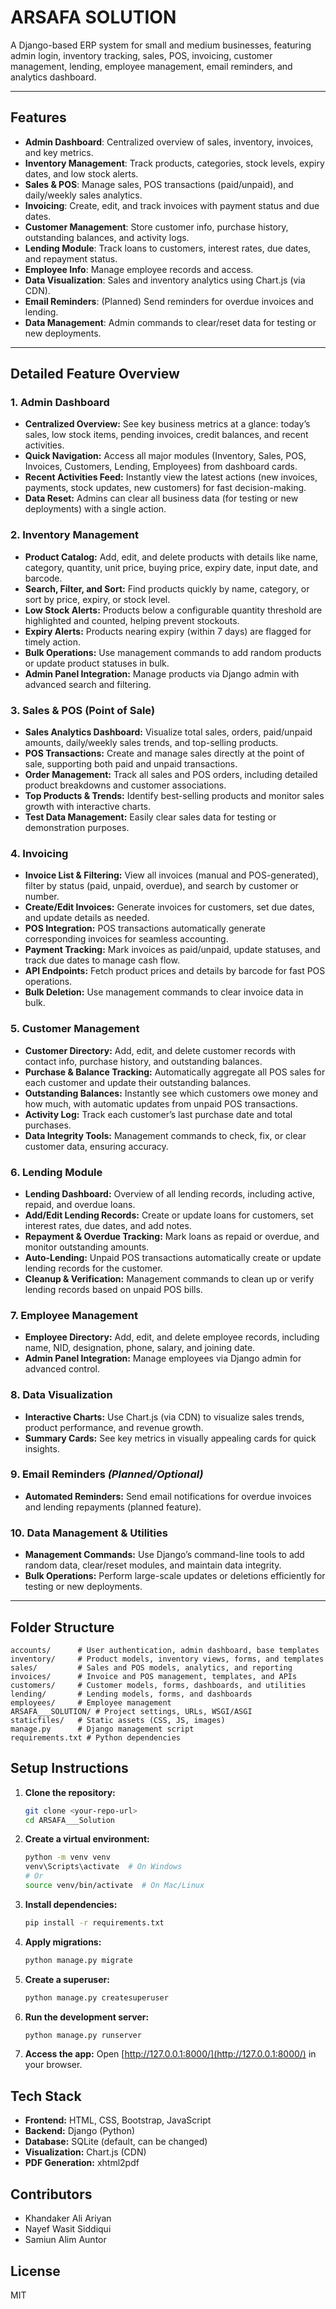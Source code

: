 # ARSAFA SOLUTION

A Django-based ERP system for small and medium businesses, featuring admin login, inventory tracking, sales, POS, invoicing, customer management, lending, employee management, email reminders, and analytics dashboard.

---

## Features

- **Admin Dashboard**: Centralized overview of sales, inventory, invoices, and key metrics.
- **Inventory Management**: Track products, categories, stock levels, expiry dates, and low stock alerts.
- **Sales & POS**: Manage sales, POS transactions (paid/unpaid), and daily/weekly sales analytics.
- **Invoicing**: Create, edit, and track invoices with payment status and due dates.
- **Customer Management**: Store customer info, purchase history, outstanding balances, and activity logs.
- **Lending Module**: Track loans to customers, interest rates, due dates, and repayment status.
- **Employee Info**: Manage employee records and access.
- **Data Visualization**: Sales and inventory analytics using Chart.js (via CDN).
- **Email Reminders**: (Planned) Send reminders for overdue invoices and lending.
- **Data Management**: Admin commands to clear/reset data for testing or new deployments.

---

## Detailed Feature Overview

### 1. Admin Dashboard
- **Centralized Overview:** See key business metrics at a glance: today’s sales, low stock items, pending invoices, credit balances, and recent activities.
- **Quick Navigation:** Access all major modules (Inventory, Sales, POS, Invoices, Customers, Lending, Employees) from dashboard cards.
- **Recent Activities Feed:** Instantly view the latest actions (new invoices, payments, stock updates, new customers) for fast decision-making.
- **Data Reset:** Admins can clear all business data (for testing or new deployments) with a single action.

### 2. Inventory Management
- **Product Catalog:** Add, edit, and delete products with details like name, category, quantity, unit price, buying price, expiry date, input date, and barcode.
- **Search, Filter, and Sort:** Find products quickly by name, category, or sort by price, expiry, or stock level.
- **Low Stock Alerts:** Products below a configurable quantity threshold are highlighted and counted, helping prevent stockouts.
- **Expiry Alerts:** Products nearing expiry (within 7 days) are flagged for timely action.
- **Bulk Operations:** Use management commands to add random products or update product statuses in bulk.
- **Admin Panel Integration:** Manage products via Django admin with advanced search and filtering.

### 3. Sales & POS (Point of Sale)
- **Sales Analytics Dashboard:** Visualize total sales, orders, paid/unpaid amounts, daily/weekly sales trends, and top-selling products.
- **POS Transactions:** Create and manage sales directly at the point of sale, supporting both paid and unpaid transactions.
- **Order Management:** Track all sales and POS orders, including detailed product breakdowns and customer associations.
- **Top Products & Trends:** Identify best-selling products and monitor sales growth with interactive charts.
- **Test Data Management:** Easily clear sales data for testing or demonstration purposes.

### 4. Invoicing
- **Invoice List & Filtering:** View all invoices (manual and POS-generated), filter by status (paid, unpaid, overdue), and search by customer or number.
- **Create/Edit Invoices:** Generate invoices for customers, set due dates, and update details as needed.
- **POS Integration:** POS transactions automatically generate corresponding invoices for seamless accounting.
- **Payment Tracking:** Mark invoices as paid/unpaid, update statuses, and track due dates to manage cash flow.
- **API Endpoints:** Fetch product prices and details by barcode for fast POS operations.
- **Bulk Deletion:** Use management commands to clear invoice data in bulk.

### 5. Customer Management
- **Customer Directory:** Add, edit, and delete customer records with contact info, purchase history, and outstanding balances.
- **Purchase & Balance Tracking:** Automatically aggregate all POS sales for each customer and update their outstanding balances.
- **Outstanding Balances:** Instantly see which customers owe money and how much, with automatic updates from unpaid POS transactions.
- **Activity Log:** Track each customer’s last purchase date and total purchases.
- **Data Integrity Tools:** Management commands to check, fix, or clear customer data, ensuring accuracy.

### 6. Lending Module
- **Lending Dashboard:** Overview of all lending records, including active, repaid, and overdue loans.
- **Add/Edit Lending Records:** Create or update loans for customers, set interest rates, due dates, and add notes.
- **Repayment & Overdue Tracking:** Mark loans as repaid or overdue, and monitor outstanding amounts.
- **Auto-Lending:** Unpaid POS transactions automatically create or update lending records for the customer.
- **Cleanup & Verification:** Management commands to clean up or verify lending records based on unpaid POS bills.

### 7. Employee Management
- **Employee Directory:** Add, edit, and delete employee records, including name, NID, designation, phone, salary, and joining date.
- **Admin Panel Integration:** Manage employees via Django admin for advanced control.

### 8. Data Visualization
- **Interactive Charts:** Use Chart.js (via CDN) to visualize sales trends, product performance, and revenue growth.
- **Summary Cards:** See key metrics in visually appealing cards for quick insights.

### 9. Email Reminders *(Planned/Optional)*
- **Automated Reminders:** Send email notifications for overdue invoices and lending repayments (planned feature).

### 10. Data Management & Utilities
- **Management Commands:** Use Django’s command-line tools to add random data, clear/reset modules, and maintain data integrity.
- **Bulk Operations:** Perform large-scale updates or deletions efficiently for testing or new deployments.

---

## Folder Structure
```
accounts/      # User authentication, admin dashboard, base templates
inventory/     # Product models, inventory views, forms, and templates
sales/         # Sales and POS models, analytics, and reporting
invoices/      # Invoice and POS management, templates, and APIs
customers/     # Customer models, forms, dashboards, and utilities
lending/       # Lending models, forms, and dashboards
employees/     # Employee management
ARSAFA___SOLUTION/ # Project settings, URLs, WSGI/ASGI
staticfiles/   # Static assets (CSS, JS, images)
manage.py      # Django management script
requirements.txt # Python dependencies
```

## Setup Instructions
1. **Clone the repository:**
   ```bash
   git clone <your-repo-url>
   cd ARSAFA___Solution
   ```
2. **Create a virtual environment:**
   ```bash
   python -m venv venv
   venv\Scripts\activate  # On Windows
   # Or
   source venv/bin/activate  # On Mac/Linux
   ```
3. **Install dependencies:**
   ```bash
   pip install -r requirements.txt
   ```
4. **Apply migrations:**
   ```bash
   python manage.py migrate
   ```
5. **Create a superuser:**
   ```bash
   python manage.py createsuperuser
   ```
6. **Run the development server:**
   ```bash
   python manage.py runserver
   ```
7. **Access the app:**
   Open [http://127.0.0.1:8000/](http://127.0.0.1:8000/) in your browser.

## Tech Stack
- **Frontend:** HTML, CSS, Bootstrap, JavaScript
- **Backend:** Django (Python)
- **Database:** SQLite (default, can be changed)
- **Visualization:** Chart.js (CDN)
- **PDF Generation:** xhtml2pdf

## Contributors
- Khandaker Ali Ariyan
- Nayef Wasit Siddiqui
- Samiun Alim Auntor

## License
MIT 
